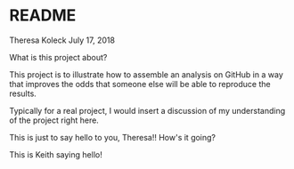 README
================
Theresa Koleck
July 17, 2018

What is this project about?

This project is to illustrate how to assemble an analysis on GitHub in a way that improves the odds that someone else will be able to reproduce the results.

Typically for a real project, I would insert a discussion of my understanding of the project right here.

This is just to say hello to you, Theresa!! How's it going?

This is Keith saying hello!
